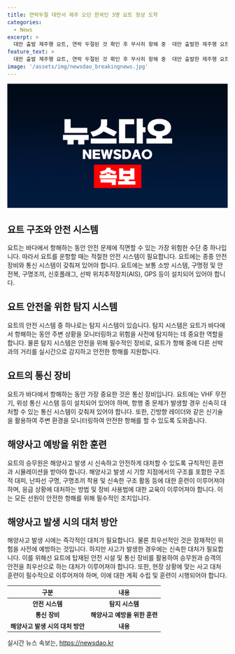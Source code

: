 ```yaml
---
title: 연락두절 대만서 제주 오던 한국인 3명 요트 정상 도착
categories:
  - News
excerpt: >
  대만 출발 제주행 요트, 연락 두절된 것 확인 후 무사히 항해 중  대만 출발한 제주행 요트 A호가 연락 두절된 후, 건강 이상 없이 항해 중임이 확인됐다. 한국인 승선원 3명도 건강한 것으로 파악됐으며, 요트의 엔진 상태가 좋지 않아 해경이 대비하고 있다. A호는 3일 오후 대만을 출발해 8일 아침 제주에 도착할 예정이었으나, 연락 두절로 신고가 접수되어 수색이 이뤄졌다. 현재 A호는 마라도 남서쪽 해상에서 항해 중이며, 안전하게 항해를 이어가고 있다. (글자 수: 150)
feature_text: >
  대만 출발 제주행 요트, 연락 두절된 것 확인 후 무사히 항해 중  대만 출발한 제주행 요트 A호가 연락 두절된 후, 건강 이상 없이 항해 중임이 확인됐다. 한국인 승선원 3명도 건강한 것으로 파악됐으며, 요트의 엔진 상태가 좋지 않아 해경이 대비하고 있다. A호는 3일 오후 대만을 출발해 8일 아침 제주에 도착할 예정이었으나, 연락 두절로 신고가 접수되어 수색이 이뤄졌다. 현재 A호는 마라도 남서쪽 해상에서 항해 중이며, 안전하게 항해를 이어가고 있다. (글자 수: 150)
image: '/assets/img/newsdao_breakingnews.jpg'
---
```


<p><img src="/assets/img/newsdao_breakingnews.jpg" alt="ranknews 속보" /></p>

<h2>요트 구조와 안전 시스템</h2>

<p data-ke-size="size16">요트는 바다에서 항해하는 동안 안전 문제에 직면할 수 있는 가장 위험한 수단 중 하나입니다. 따라서 요트를 운항할 때는 적절한 안전 시스템이 필요합니다. 요트에는 종종 안전 장비와 통신 시스템이 갖춰져 있어야 합니다. 요트에는 보통 소방 시스템, 구명정 및 안전복, 구명조끼, 신호플래그, 선박 위치추적장치(AIS), GPS 등이 설치되어 있어야 합니다.</p>

<h2>요트 안전을 위한 탐지 시스템</h2>

<p data-ke-size="size16">요트의 안전 시스템 중 하나로는 탐지 시스템이 있습니다. 탐지 시스템은 요트가 바다에서 항해하는 동안 주변 상황을 모니터링하고 위험을 사전에 탐지하는 데 중요한 역할을 합니다. 물론 탐지 시스템은 안전을 위해 필수적인 장비로, 요트가 항해 중에 다른 선박과의 거리를 실시간으로 감지하고 안전한 항해를 지원합니다.</p>

<h2>요트의 통신 장비</h2>

<p data-ke-size="size16">요트가 바다에서 항해하는 동안 가장 중요한 것은 통신 장비입니다. 요트에는 VHF 무전기, 위성 통신 시스템 등이 설치되어 있어야 하며, 항행 중 문제가 발생할 경우 신속히 대처할 수 있는 통신 시스템이 갖춰져 있어야 합니다. 또한, 긴방향 레이더와 같은 신기술을 활용하여 주변 환경을 모니터링하여 안전한 항해를 할 수 있도록 도와줍니다.</p>

<h2>해양사고 예방을 위한 훈련</h2>

<p data-ke-size="size16">요트의 승무원은 해양사고 발생 시 신속하고 안전하게 대처할 수 있도록 규칙적인 훈련과 시뮬레이션을 받아야 합니다. 해양사고 발생 시 기항 지점에서의 구조를 포함한 구조적 대피, 난파선 구명, 구명조끼 착용 및 신속한 구조 활동 등에 대한 훈련이 이루어져야 하며, 응급 상황에 대처하는 방법 및 장비 사용법에 대한 교육이 이루어져야 합니다. 이는 모든 선원이 안전한 항해를 위해 필수적인 조치입니다.</p>

<h2>해양사고 발생 시의 대처 방안</h2>

<p data-ke-size="size16">해양사고 발생 시에는 즉각적인 대처가 필요합니다. 물론 최우선적인 것은 잠재적인 위험을 사전에 예방하는 것입니다. 하지만 사고가 발생한 경우에는 신속한 대처가 필요합니다. 이를 위해선 요트에 탑재된 안전 시설 및 통신 장비를 활용하여 승무원과 승객의 안전을 최우선으로 하는 대처가 이루어져야 합니다. 또한, 현장 상황에 맞는 사고 대처 훈련이 필수적으로 이루어져야 하며, 이에 대한 계획 수립 및 훈련이 시행되어야 합니다.</p>

<table>
  <thead>
    <tr>
      <th>구분</th>
      <th>내용</th>
    </tr>
  </thead>
  <tbody>
    <tr>
      <td style="text-align: center; height: 17px;"><b>안전 시스템</b></td>
      <td style="text-align: center; height: 17px;"><b>탐지 시스템</b></td>
    </tr>
    <tr>
      <td style="text-align: center; height: 17px;"><b>통신 장비</b></td>
      <td style="text-align: center; height: 17px;"><b>해양사고 예방을 위한 훈련</b></td>
    </tr>
    <tr>
      <td style="text-align: center; height: 17px;"><b>해양사고 발생 시의 대처 방안</b></td>
      <td style="text-align: center; height: 17px;"><b>내용</b></td>
    </tr>
  </tbody>
</table>
실시간 뉴스 속보는, <a href="https://newsdao.kr" rel="dofollow">https://newsdao.kr</a>


